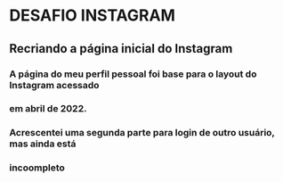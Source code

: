 ﻿# DESAFIO INSTAGRAM

## Recriando a página inicial do Instagram

### A página do meu perfil pessoal foi base para o layout do Instagram acessado
### em abril de 2022.
### Acrescentei uma segunda parte para login de outro usuário, mas ainda está
### incoompleto
